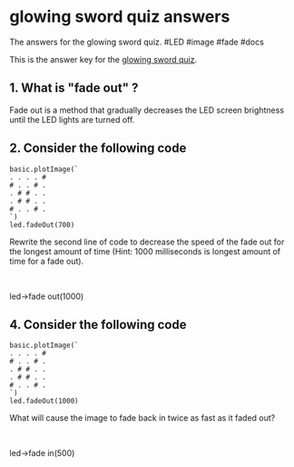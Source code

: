 # glowing sword quiz answers

The answers for the glowing sword quiz. #LED #image #fade #docs

This is the answer key for the [glowing sword quiz](/microbit/lessons/glowing-sword/quiz).

## 1. What is "fade out" ? 

Fade out is a method that gradually decreases the LED screen brightness until the LED lights are turned off.

## 2. Consider the following code

```
basic.plotImage(`
. . . . #
# . . # .
. # # . .
. # # . .
# . . # .
`)
led.fadeOut(700)
```

Rewrite the second line of code to decrease the speed of the fade out for the longest amount of time (Hint: 1000 milliseconds is longest amount of time for a fade out).

<br/>

led->fade out(1000)

## 4. Consider the following code

```
basic.plotImage(`
. . . . #
# . . # .
. # # . .
. # # . .
# . . # .
`)
led.fadeOut(1000)
```

What will cause the image to fade back in twice as fast as it faded out?

<br/>

led->fade in(500)


